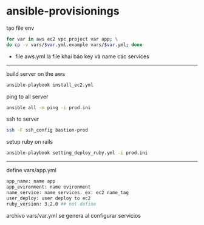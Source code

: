 # ansible-provisionings

tạo file env
```bash
for var in aws ec2 vpc project var app; \
do cp -v vars/$var.yml.example vars/$var.yml; done
```
- file aws.yml là file khai báo key và name các services
***
build server on the aws
```bash
ansible-playbook install_ec2.yml
```

ping to all server
```bash
ansible all -m ping -i prod.ini
```

ssh to server
```bash
ssh -F ssh_config bastion-prod
```

setup ruby on rails
```bash
ansible-playbook setting_deploy_ruby.yml -i prod.ini
```
--- 
define vars/app.yml
```bash
app_name: name app
app_evironment: name evironment
name_service: name services. ex: ec2 name_tag 
user_deploy: user deploy to ec2
ruby_version: 3.2.0 ## not define
```
archivo vars/var.yml se genera al configurar servicios
